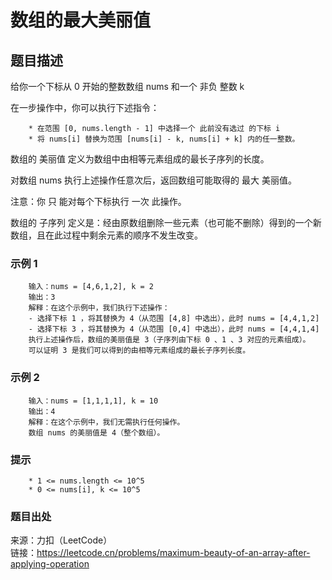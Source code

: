 # 数组的最大美丽值

## 题目描述

给你一个下标从 0 开始的整数数组 nums 和一个 非负 整数 k

在一步操作中，你可以执行下述指令：

```text
    * 在范围 [0, nums.length - 1] 中选择一个 此前没有选过 的下标 i
    * 将 nums[i] 替换为范围 [nums[i] - k, nums[i] + k] 内的任一整数。
```

数组的 美丽值 定义为数组中由相等元素组成的最长子序列的长度。

对数组 nums 执行上述操作任意次后，返回数组可能取得的 最大 美丽值。

注意：你 只 能对每个下标执行 一次 此操作。

数组的 子序列 定义是：经由原数组删除一些元素（也可能不删除）得到的一个新数组，且在此过程中剩余元素的顺序不发生改变。

### 示例 1

```text
    输入：nums = [4,6,1,2], k = 2
    输出：3
    解释：在这个示例中，我们执行下述操作：
    - 选择下标 1 ，将其替换为 4（从范围 [4,8] 中选出），此时 nums = [4,4,1,2]
    - 选择下标 3 ，将其替换为 4（从范围 [0,4] 中选出），此时 nums = [4,4,1,4]
    执行上述操作后，数组的美丽值是 3（子序列由下标 0 、1 、3 对应的元素组成）。
    可以证明 3 是我们可以得到的由相等元素组成的最长子序列长度。
```

### 示例 2

```text
    输入：nums = [1,1,1,1], k = 10
    输出：4
    解释：在这个示例中，我们无需执行任何操作。
    数组 nums 的美丽值是 4（整个数组）。
```

### 提示

```text
    * 1 <= nums.length <= 10^5
    * 0 <= nums[i], k <= 10^5
```

### 题目出处

来源：力扣（LeetCode）  
链接：<https://leetcode.cn/problems/maximum-beauty-of-an-array-after-applying-operation>
